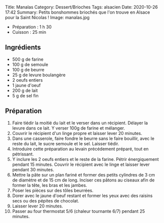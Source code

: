 Title: Manalas
Category: Dessert/Brioches
Tags: alsacien
Date:  2020-10-26 17:42
Summary: Petits bonshommes briochés que l'on trouve en Alsace pour la Saint Nicolas !
Image: manalas.jpg

- Préparation : 1 h 30
- Cuisson : 25 min

## Ingrédients
- 500 g de farine
- 100 g de semoule
- 100 g de beurre
- 25 g de levure boulangère
- 2 oeufs entiers
- 1 jaune d'oeuf
- 200 g de lait
- 5 g de sel fin



## Préparation
1. Faire tiédir la moitié du lait et le verser dans un récipient. Délayer la levure dans ce lait. Y verser 100g de farine et mélanger.
2. Couvrir le récipient d'un linge propre et laisser lever 20 minutes.
3. Dans une casserole, faire fondre le beurre sans le faire bouillir, avec le reste du lait, le sucre semoule et le sel. Laisser tiédir.
4. Introduire cette préparation au levain précédement préparé, tout en pétrissant.
5. Y inclure les 2 oeufs entiers et le reste de la farine. Pétrir énergiquement pendant 15 minutes. Couvrir le récipient avec le linge et laisser lever pendant 30 minutes.
6. Mettre la pâte sur un plan fariné et former des petits cylindres de 3 cm de diamètre et de 15 cm de long. Inciser ces pâtons au ciseaux afin de former la tête, les bras et les jambes. 
7. Poser les pièces sur des tôles beurrées.
8. Dorer avec le jaune d'oeuf restant et former les yeux avec des raisins secs ou des pépites de chocolat.
9. Laisser lever 20 minutes.
10. Passer au four thermostat 5/6 (chaleur tournante 6/7) pendant 25 minutes. 